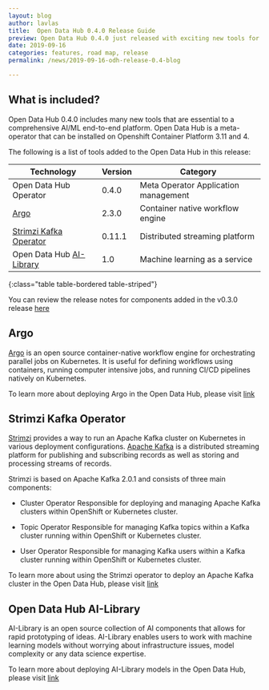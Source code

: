 ```yaml
---
layout: blog
author: lavlas
title:  Open Data Hub 0.4.0 Release Guide
preview: Open Data Hub 0.4.0 just released with exciting new tools for different AI/ML platform phases. We added Argo, AI-Library and support for the Strimzi Kafka operator
date: 2019-09-16
categories: features, road map, release
permalink: /news/2019-09-16-odh-release-0.4-blog

---
```



What is included?
------
Open Data Hub 0.4.0 includes many new tools that are essential to a comprehensive AI/ML end-to-end platform. Open Data Hub is a meta-operator that can be installed on Openshift Container Platform 3.11 and 4.

The following is a list of tools added to the Open Data Hub in this release:

| Technology | Version | Category |
|--|--|--|
| Open Data Hub Operator | 0.4.0 | Meta Operator Application management |
| [Argo](https://argoproj.github.io/argo/) | 2.3.0 | Container native workflow engine |
| [Strimzi Kafka Operator](https://strimzi.io/) | 0.11.1 | Distributed streaming platform |
| Open Data Hub [AI-Library](https://opendatahub.io) | 1.0  | Machine learning as a service |
{:class="table table-bordered table-striped"}

You can review the release notes for components added in the v0.3.0 release [here](https://opendatahub.io/news/2019-06-27/odh-release-0.3-blog.html)

Argo
------
[Argo](https://argoproj.github.io/) is an open source container-native workflow engine for orchestrating parallel jobs on Kubernetes.  It is useful for defining workflows using containers, running computer intensive jobs, and running CI/CD pipelines natively on Kubernetes.

To learn more about deploying Argo in the Open Data Hub, please visit [link](https://gitlab.com/opendatahub/opendatahub-operator/blob/master/docs/deploying-argo.adoc)

Strimzi Kafka Operator
------
[Strimzi](https://strimzi.io) provides a way to run an Apache Kafka cluster on Kubernetes in various deployment configurations. [Apache Kafka](https://kafka.apache.org/) is a distributed streaming platform for publishing and subscribing records as well as storing and processing streams of records.

Strimzi is based on Apache Kafka 2.0.1 and consists of three main components:

* Cluster Operator
  Responsible for deploying and managing Apache Kafka clusters within OpenShift or Kubernetes cluster.

* Topic Operator
  Responsible for managing Kafka topics within a Kafka cluster running within OpenShift or Kubernetes cluster.

* User Operator
  Responsible for managing Kafka users within a Kafka cluster running within OpenShift or Kubernetes cluster.

To learn more about using the Strimzi operator to deploy an Apache Kafka cluster in the Open Data Hub, please visit [link](https://gitlab.com/opendatahub/opendatahub-operator/blob/master/docs/deploying-kafka.adoc)

Open Data Hub AI-Library
------
AI-Library is an open source collection of AI components that allows for rapid prototyping of ideas. AI-Library enables users to work with machine learning models without worrying about infrastructure issues, model complexity or any data science expertise.

To learn more about deploying AI-Library models in the Open Data Hub, please visit [link](https://gitlab.com/opendatahub/opendatahub-operator/blob/master/docs/deploying-ai-library.adoc)
